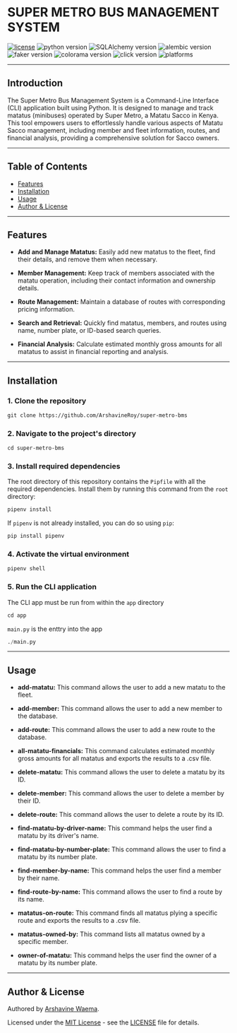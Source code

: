 # SUPER METRO BUS MANAGEMENT SYSTEM

[![license](https://img.shields.io/badge/license-%20MIT%20-green.svg)](./LICENSE)
![python version](https://img.shields.io/badge/python-3.10|3.11-blue.svg)
![SQLAlchemy version](https://img.shields.io/badge/SQLAlchemy-2.0.20-cyan.svg)
![alembic version](https://img.shields.io/badge/alembic-1.12.0-orange.svg)
![faker version](https://img.shields.io/badge/faker-19.3.1-mint.svg)
![colorama version](https://img.shields.io/badge/colorama-0.4.4-white.svg)
![click version](https://img.shields.io/badge/click-8.0.3-red.svg)
![platforms](https://img.shields.io/badge/Platforms-Linux%20|%20Windows%20|%20Mac%20-purple.svg)

---

## Introduction

The Super Metro Bus Management System is a Command-Line Interface (CLI) application built using Python. It is designed to manage and track matatus (minibuses) operated by Super Metro, a Matatu Sacco in Kenya. This tool empowers users to effortlessly handle various aspects of Matatu Sacco management, including member and fleet information, routes, and financial analysis, providing a comprehensive solution for Sacco owners.

---

## Table of Contents

- [Features](#features)
- [Installation](#installation)
- [Usage](#usage)
- [Author & License](#author--license)

---

## Features

- **Add and Manage Matatus:** Easily add new matatus to the fleet, find their details, and remove them when necessary.

- **Member Management:** Keep track of members associated with the matatu operation, including their contact information and ownership details.

- **Route Management:** Maintain a database of routes with corresponding pricing information.

- **Search and Retrieval:** Quickly find matatus, members, and routes using name, number plate, or ID-based search queries.

- **Financial Analysis:** Calculate estimated monthly gross amounts for all matatus to assist in financial reporting and analysis.

---

## Installation

### 1. Clone the repository

```txt
git clone https://github.com/ArshavineRoy/super-metro-bms
```

### 2. Navigate to the project's directory

```txt
cd super-metro-bms
```

### 3. Install required dependencies

The root directory of this repository contains the `Pipfile` with all the required dependencies. Install them by running this command from the `root` directory:

```python
pipenv install
```

If `pipenv` is not already installed, you can do so using `pip`:

```python
pip install pipenv
```

### 4. Activate the virtual environment

```python
pipenv shell
```

### 5. Run the CLI application

The CLI app must be run from within the `app` directory

```python
cd app
```

`main.py` is the enttry into the app

```python
./main.py
```

---

## Usage

- **add-matatu:** This command allows the user to add a new matatu to the fleet.

- **add-member:** This command allows the user to add a new member to the database.

- **add-route:** This command allows the user to add a new route to the database.

- **all-matatu-financials:** This command calculates estimated monthly gross amounts for all matatus and exports the results to a .csv file.

- **delete-matatu:** This command allows the user to delete a matatu by its ID.

- **delete-member:** This command allows the user to delete a member by their ID.

- **delete-route:** This command allows the user to delete a route by its ID.

- **find-matatu-by-driver-name:** This command helps the user find a matatu by its driver's name.

- **find-matatu-by-number-plate:** This command allows the user to find a matatu by its number plate.

- **find-member-by-name:** This command helps the user find a member by their name.

- **find-route-by-name:** This command allows the user to find a route by its name.

- **matatus-on-route:** This command finds all matatus plying a specific route and exports the results to a .csv file.

- **matatus-owned-by:** This command lists all matatus owned by a specific member.

- **owner-of-matatu:** This command helps the user find the owner of a matatu by its number plate.

---

## Author & License

Authored by [Arshavine Waema](https://github.com/ArshavineRoy).

Licensed under the [MIT License](LICENSE) - see the [LICENSE](LICENSE) file for details.
